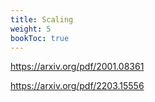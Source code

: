 ```yaml
---
title: Scaling
weight: 5
bookToc: true
---
```


https://arxiv.org/pdf/2001.08361

https://arxiv.org/pdf/2203.15556


